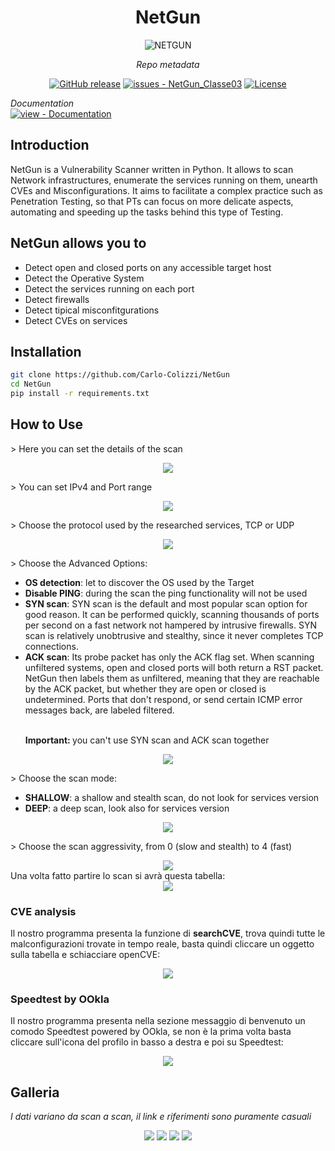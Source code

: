 <center>
  <h1><strong>NetGun</strong></h1>
</center>

<p align="center">
    <img src="https://cdn.discordapp.com/attachments/1051051902529437787/1077697212634636308/NetgunLogo13_Telefono.png"alt="NETGUN">
</p>

<center>
<i>Repo metadata</i>

  <a href="https://github.com/MyCr4ck/NetGun_Classe03/releases/"><img src="https://img.shields.io/github/release/MyCr4ck/NetGun_Classe03?include_prereleases=&sort=semver&color=blue" alt="GitHub release"></a>
  <a href="https://github.com/MyCr4ck/NetGun_Classe03/issues"><img src="https://img.shields.io/github/issues/MyCr4ck/NetGun_Classe03" alt="issues - NetGun_Classe03"></a>
  <a href="https://github.com/MyCr4ck/NetGun_Classe03/blob/main/LICENSE"><img src="https://img.shields.io/badge/License-GNU_GPLv3-purple" alt="License"></a>

</center>

<div align="center">
</div>
<i>Documentation</i>
  <div align="left">
  <a href="https://github.com/MyCr4ck/NetGun_Classe03/tree/main/Documentation" title="Go to project documentation"><img src="https://img.shields.io/badge/view-Documentation-blue?style=for-the-badge" alt="view - Documentation"></a>
</div>

## Introduction
NetGun is a Vulnerability Scanner written in Python. It allows to scan Network infrastructures, enumerate the services running on them, unearth CVEs and Misconfigurations.
It aims to facilitate a complex practice such as Penetration Testing, so that PTs can focus on more delicate aspects, automating and speeding up the tasks behind this type of Testing.

## NetGun allows you to
<ul>
  <li> Detect open and closed ports on any accessible target host </li>
  <li> Detect the Operative System</li>
  <li> Detect the services running  on each port</li>
  <li> Detect firewalls</li>
  <li> Detect tipical misconfitgurations</li>
  <li> Detect CVEs on services</li>
</ul>


## Installation
```bash
git clone https://github.com/Carlo-Colizzi/NetGun
cd NetGun
pip install -r requirements.txt
```

## How to Use
<div>
  <p>> Here you can set the details of the scan</p>
  <div align="center">
  <img src="https://cdn.discordapp.com/attachments/1051051902529437787/1077700432786358272/Immagine_2023-02-16_135725.png">
</div>
<p>> You can set IPv4 and Port range</p>
<div>
  <div align="center">
  <img src="https://cdn.discordapp.com/attachments/1051051902529437787/1077701097428369478/Immagine_2023-02-16_135935.png">
</div>
<p>> Choose the protocol used by the researched services, TCP or UDP</p>
<div>
  <div align="center">
  <img src="https://cdn.discordapp.com/attachments/1051051902529437787/1077701557904228352/Immagine_2023-02-16_135946.png">
</div>
  <p>> Choose the Advanced Options:</p>
  <ul>
    <li><strong>OS detection</strong>: let to discover the OS used by the Target</li>
    <li><strong>Disable PING</strong>: during the scan the ping functionality will not be used</li>
    <li><strong>SYN scan</strong>: SYN scan is the default and most popular scan option for good reason. It can be performed quickly, scanning thousands of ports per second on a fast network not hampered by intrusive firewalls. SYN scan is relatively unobtrusive and stealthy, since it never completes TCP connections.</li>
    <li><strong>ACK scan</strong>:  Its probe packet has only the ACK flag set. When scanning unfiltered systems, open and closed ports will both return a RST packet. NetGun then labels them as unfiltered, meaning that they are reachable by the ACK packet, but whether they are open or closed is undetermined. Ports that don't respond, or send certain ICMP error messages back, are labeled filtered.</li>
    <br>
    <p><strong>Important: </strong>   you can't use SYN scan and ACK scan together</p>
  </ul>

<div>
  <div align="center">
  <img src="https://cdn.discordapp.com/attachments/1051051902529437787/1077702303034908712/Immagine_2023-02-16_140002.png">
</div>
  <p>> Choose the scan mode:</p>
  <ul>
    <li><strong>SHALLOW</strong>: a shallow and stealth scan, do not look for services version</li>
    <li><strong>DEEP</strong>: a deep scan, look also for services version</li>
  </ul>
<div>
  <div align="center">
  <img src="https://cdn.discordapp.com/attachments/1051051902529437787/1077703822513811618/Immagine_2023-02-16_140012.png">
</div>
<p>> Choose the scan aggressivity, from 0 (slow and stealth) to 4 (fast)</p>
<div>
  <div align="center">
  <img src="https://cdn.discordapp.com/attachments/1051051902529437787/1077704441064591400/Immagine_2023-02-16_140023.png">
</div>
Una volta fatto partire lo scan si avrà questa tabella:
<div>
  <div align="center">
  <img src="https://cdn.discordapp.com/attachments/1051051902529437787/1077704860113309777/ImmagineNetgun_6.png">
</div>

### CVE analysis
Il nostro programma presenta la funzione di <strong>searchCVE</strong>, trova quindi tutte le malconfigurazioni trovate in tempo reale, basta quindi cliccare un oggetto sulla tabella e schiacciare openCVE:
<div>
  <div align="center">
  <img src="https://cdn.discordapp.com/attachments/1051051902529437787/1077706089442844762/ImmagineNetgun_7.png">
</div>

### Speedtest by OOkla
Il nostro programma presenta nella sezione messaggio di benvenuto un comodo Speedtest powered by OOkla, se non è la prima volta basta cliccare sull'icona del profilo in basso a destra e poi su Speedtest:
<div>
  <div align="center">
  <img src="https://cdn.discordapp.com/attachments/1051051902529437787/1077707035849785455/image.png">
</div>

## Galleria
<i>I dati variano da scan a scan, il link e riferimenti sono puramente casuali</i>
<div>
  <div align="center">
  <img src="https://cdn.discordapp.com/attachments/1051051902529437787/1077630204933058671/ImmagineNetgun_1.png">
  <img src="https://cdn.discordapp.com/attachments/1051051902529437787/1077630204555579555/ImmagineNetgun_2.png">
  <img src="https://cdn.discordapp.com/attachments/1051051902529437787/1077630204199055370/ImmagineNetgun_4.png">
  <img src="https://cdn.discordapp.com/attachments/1051051902529437787/1077630203997720646/ImmagineNetgun_5.png">
</div>
